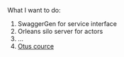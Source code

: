 What I want to do: 
1. SwaggerGen for service interface
2. Orleans silo server for actors
3. ...
4. [Otus cource](/dev-kit/docs/README.md)
